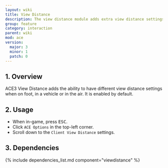 ```yaml
---
layout: wiki
title: View Distance
description: The view distance module adds extra view distance settings
group: feature
category: interaction
parent: wiki
mod: ace
version:
  major: 3
  minor: 1
  patch: 0
---
```


## 1. Overview
ACE3 View Distance adds the ability to have different view distance settings when on foot, in a vehicle or in the air. It is enabled by default.

## 2. Usage
- When in-game, press <kbd>ESC</kbd>.
- Click `ACE Options` in the top-left corner.
- Scroll down to the `Client View Distance` settings.

## 3. Dependencies

{% include dependencies_list.md component="viewdistance" %}
